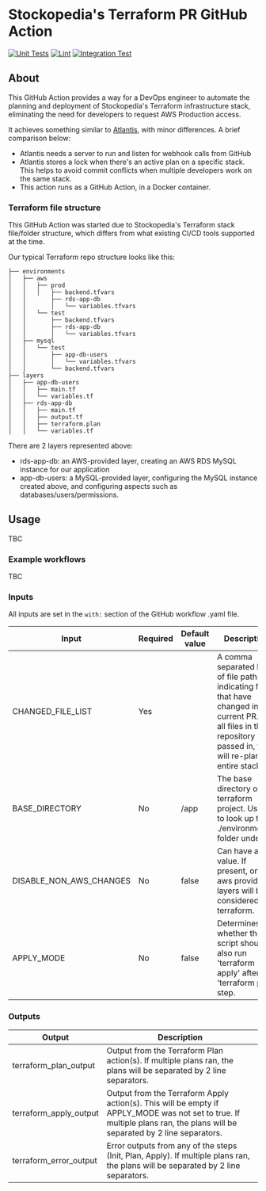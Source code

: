 # Stockopedia's Terraform PR GitHub Action

[![Unit Tests](https://github.com/Stockopedia/action-run-terraform-on-pr/actions/workflows/unittests.yml/badge.svg)](https://github.com/Stockopedia/action-run-terraform-on-pr/actions/workflows/unittests.yml)
[![Lint](https://github.com/Stockopedia/action-run-terraform-on-pr/actions/workflows/python.yml/badge.svg)](https://github.com/Stockopedia/action-run-terraform-on-pr/actions/workflows/python.yml)
[![Integration Test](https://github.com/Stockopedia/action-run-terraform-on-pr/actions/workflows/integration.yml/badge.svg)](https://github.com/Stockopedia/action-run-terraform-on-pr/actions/workflows/integration.yml)

## About

This GitHub Action provides a way for a DevOps engineer to automate the planning and deployment of Stockopedia's Terraform infrastructure stack, eliminating the need for developers to request AWS Production access.

It achieves something similar to [Atlantis](https://github.com/runatlantis/atlantis), with minor differences. A brief comparison below:
* Atlantis needs a server to run and listen for webhook calls from GitHub
* Atlantis stores a lock when there's an active plan on a specific stack. This helps to avoid commit conflicts when multiple developers work on the same stack.
* This action runs as a GitHub Action, in a Docker container. 

### Terraform file structure

This GitHub Action was started due to Stockopedia's Terraform stack file/folder structure, which differs from what existing CI/CD tools supported at the time. 

Our typical Terraform repo structure looks like this:

```text
├── environments
│   ├── aws
│   │   ├── prod
│   │   │   ├── backend.tfvars
│   │       ├── rds-app-db
│   │       │   └── variables.tfvars
│   │   └── test
│   │       ├── backend.tfvars
│   │       ├── rds-app-db
│   │       │   └── variables.tfvars
│   ├── mysql
│   │   └── test
│   │       ├── app-db-users
│   │       │   └── variables.tfvars
│   │       └── backend.tfvars
├── layers
│   ├── app-db-users
│   │   ├── main.tf
│   │   └── variables.tf
│   ├── rds-app-db
│   │   ├── main.tf
│   │   ├── output.tf
│   │   ├── terraform.plan
│   │   └── variables.tf
```

There are 2 layers represented above:
* rds-app-db: an AWS-provided layer, creating an AWS RDS MySQL instance for our application
* app-db-users: a MySQL-provided layer, configuring the MySQL instance created above, and configuring aspects such as databases/users/permissions.

## Usage

TBC

### Example workflows

TBC

### Inputs

All inputs are set in the `with:` section of the GitHub workflow .yaml file.

| Input                         |       Required       |       Default value          |                      Description            |
|-------------------------------|----------------------|------------------------------|-----------------|
| CHANGED_FILE_LIST | Yes |  | A comma separated list of file paths, indicating files that have changed in the current PR. If all files in the repository are passed in, this will re-plan the entire stack. | 
| BASE_DIRECTORY | No | /app | The base directory of the terraform project. Used to look up the ./environments/ folder under it. |
| DISABLE_NON_AWS_CHANGES | No | false | Can have any value. If present, only aws provided layers will be considered by terraform. |
| APPLY_MODE | No | false | Determines whether the script should also run 'terraform apply' after the 'terraform plan' step. | 

### Outputs

| Output                                             | Description                                        |
|------------------------------------------------------|-----------------------------------------------|
| terraform_plan_output | Output from the Terraform Plan action(s). If multiple plans ran, the plans will be separated by 2 line separators. |
| terraform_apply_output | Output from the Terraform Apply action(s). This will be empty if APPLY_MODE was not set to true. If multiple plans ran, the plans will be separated by 2 line separators. |
| terraform_error_output | Error outputs from any of the steps (Init, Plan, Apply). If multiple plans ran, the plans will be separated by 2 line separators. |